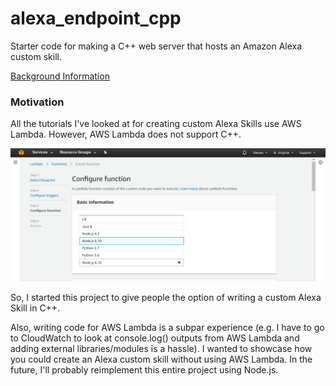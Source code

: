 # alexa_endpoint_cpp

Starter code for making a C++ web server that hosts an Amazon Alexa custom
skill.

[Background Information](https://developer.amazon.com/public/solutions/alexa/alexa-skills-kit/docs/developing-an-alexa-skill-as-a-web-service)

### Motivation

All the tutorials I've looked at for creating custom Alexa Skills use AWS Lambda.
However, AWS Lambda does not support C++.

![AWS Lambda languages](https://raw.githubusercontent.com/hanstxu/alexa_endpoint_cpp/master/screenshots/lambda_languages.png)

So, I started this project to give people the option of writing a custom Alexa
Skill in C++.

Also, writing code for AWS Lambda is a subpar experience  (e.g. I have to go
to CloudWatch to look at console.log() outputs from AWS Lambda and adding
external libraries/modules is a hassle). I wanted to showcase how you could
create an Alexa custom skill without using AWS Lambda. In the future, I'll
probably reimplement this entire project using Node.js.